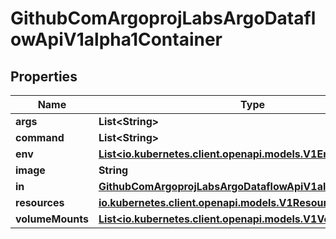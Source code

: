 

# GithubComArgoprojLabsArgoDataflowApiV1alpha1Container


## Properties

Name | Type | Description | Notes
------------ | ------------- | ------------- | -------------
**args** | **List&lt;String&gt;** |  |  [optional]
**command** | **List&lt;String&gt;** |  |  [optional]
**env** | [**List&lt;io.kubernetes.client.openapi.models.V1EnvVar&gt;**](io.kubernetes.client.openapi.models.V1EnvVar.md) |  |  [optional]
**image** | **String** |  |  [optional]
**in** | [**GithubComArgoprojLabsArgoDataflowApiV1alpha1Interface**](GithubComArgoprojLabsArgoDataflowApiV1alpha1Interface.md) |  |  [optional]
**resources** | [**io.kubernetes.client.openapi.models.V1ResourceRequirements**](io.kubernetes.client.openapi.models.V1ResourceRequirements.md) |  |  [optional]
**volumeMounts** | [**List&lt;io.kubernetes.client.openapi.models.V1VolumeMount&gt;**](io.kubernetes.client.openapi.models.V1VolumeMount.md) |  |  [optional]



